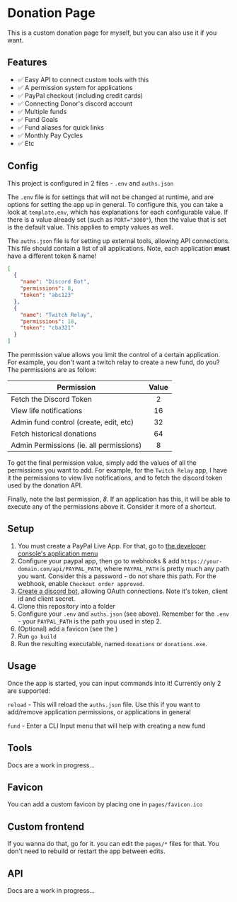 # Donation Page

This is a custom donation page for myself, but you can also use it if you want.

## Features

- ✅ Easy API to connect custom tools with this
- ✅ A permission system for applications
- ✅ PayPal checkout (including credit cards)
- ✅ Connecting Donor's discord account
- ✅ Multiple funds
- ✅ Fund Goals
- ✅ Fund aliases for quick links
- ✅ Monthly Pay Cycles
- ✅ Etc

## Config

This project is configured in 2 files - `.env` and `auths.json`

The `.env` file is for settings that will not be changed at runtime, and are options for setting the app up in general. To configure this, you can take a look at `template.env`, which has explanations for each configurable value. If there is a value already set (such as `PORT="3000"`), then the value that is set is the default value. This applies to empty values as well.

The `auths.json` file is for setting up external tools, allowing API connections. This file should contain a list of all applications. Note, each application **must** have a different token & name!

```json
[
  {
    "name": "Discord Bot",
    "permissions": 8,
    "token": "abc123"
  },
  {
    "name": "Twitch Relay",
    "permissions": 18,
    "token": "cba321"
  }
]
```

The permission value allows you limit the control of a certain application. For example, you don't want a twitch relay to create a new fund, do you? The permissions are as follow:

| Permission                              | Value |
| --------------------------------------- | :---: |
| Fetch the Discord Token                 |   2   |
| View life notifications                 |  16   |
| Admin fund control (create, edit, etc)  |  32   |
| Fetch historical donations              |  64   |
| Admin Permissions (ie. all permissions) |   8   |

To get the final permission value, simply add the values of all the permissions you want to add. For example, for the `Twitch Relay` app, I have it the permissions to view live notifications, and to fetch the discord token used by the donation API.

Finally, note the last permission, *8*. If an application has this, it will be able to execute any of the permissions above it. Consider it more of a shortcut.

## Setup

1. You must create a PayPal Live App. For that, go to [the developer console's application menu](developer.paypal.com/developer/applications)
2. Configure your paypal app, then go to webhooks & add `https://your-domain.com/api/PAYPAL_PATH`, where `PAYPAL_PATH` is pretty much any path you want. Consider this a password - do not share this path. For the webhook, enable `Checkout order approved`.
3. [Create a discord bot](https://discord.com/developers), allowing OAuth connections. Note it's token, client id and client secret.
4. Clone this repository into a folder 
5. Configure your `.env` and `auths.json` (see above). Remember for the `.env` - your `PAYPAL_PATH` is the path you used in step 2.
6. (Optional) add a favicon (see the )
7. Run `go build`
8. Run the resulting executable, named `donations` or `donations.exe`.

## Usage

Once the app is started, you can input commands into it! Currently only 2 are supported:

`reload` - This will reload the `auths.json` file. Use this if you want to add/remove application permissions, or applications in general

`fund` - Enter a CLI Input menu that will help with creating a new fund 

## Tools

Docs are a work in progress...

## Favicon

You can add a custom favicon by placing one in `pages/favicon.ico`

## Custom frontend

If you wanna do that, go for it. you can edit the `pages/*` files for that. You don't need to rebuild or restart the app between edits.

## API

Docs are a work in progress...